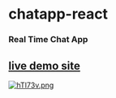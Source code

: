 # chatapp-react
### Real Time Chat App


## [live demo site](https://zurichatliveapp.netlify.app/)

[![hTI73v.png](https://iili.io/hTI73v.png)](https://freeimage.host/)
